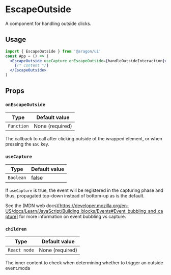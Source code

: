 # EscapeOutside

A component for handling outside clicks.

## Usage

```jsx
import { EscapeOutside } from '@aragon/ui'
const App = () => (
  <EscapeOutside useCapture onEscapeOutside={handleOutsideInteraction}>
    {/* content */}
  </EscapeOutside>
)
```

## Props

### `onEscapeOutside`

| Type       | Default value   |
| ---------- | --------------- |
| `Function` | None (required) |

The callback to call after clicking outside of the wrapped element, or when pressing the `ESC` key.

### `useCapture`

| Type      | Default value |
| --------- | ------------- |
| `Boolean` | false         |

If `useCapture` is true, the event will be registered in the capturing phase and thus, propagated top-down instead of bottom-up as is the default.

See the (MDN web docs)[https://developer.mozilla.org/en-US/docs/Learn/JavaScript/Building_blocks/Events#Event_bubbling_and_capture] for more information on event bubbling vs capture.

### `children`

| Type         | Default value   |
| ------------ | --------------- |
| `React node` | None (required) |

The inner content to check when determining whether to trigger an outside event.moda